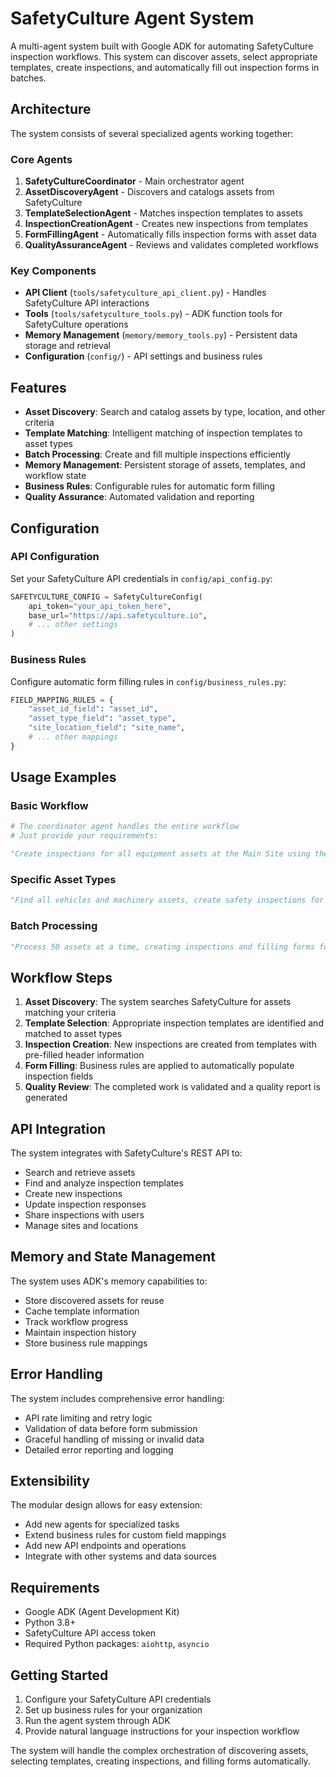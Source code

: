 # SafetyCulture Agent System

A multi-agent system built with Google ADK for automating SafetyCulture inspection workflows. This system can discover assets, select appropriate templates, create inspections, and automatically fill out inspection forms in batches.

## Architecture

The system consists of several specialized agents working together:

### Core Agents

1. **SafetyCultureCoordinator** - Main orchestrator agent
2. **AssetDiscoveryAgent** - Discovers and catalogs assets from SafetyCulture
3. **TemplateSelectionAgent** - Matches inspection templates to assets
4. **InspectionCreationAgent** - Creates new inspections from templates
5. **FormFillingAgent** - Automatically fills inspection forms with asset data
6. **QualityAssuranceAgent** - Reviews and validates completed workflows

### Key Components

- **API Client** (`tools/safetyculture_api_client.py`) - Handles SafetyCulture API interactions
- **Tools** (`tools/safetyculture_tools.py`) - ADK function tools for SafetyCulture operations
- **Memory Management** (`memory/memory_tools.py`) - Persistent data storage and retrieval
- **Configuration** (`config/`) - API settings and business rules

## Features

- **Asset Discovery**: Search and catalog assets by type, location, and other criteria
- **Template Matching**: Intelligent matching of inspection templates to asset types
- **Batch Processing**: Create and fill multiple inspections efficiently
- **Memory Management**: Persistent storage of assets, templates, and workflow state
- **Business Rules**: Configurable rules for automatic form filling
- **Quality Assurance**: Automated validation and reporting

## Configuration

### API Configuration

Set your SafetyCulture API credentials in `config/api_config.py`:

```python
SAFETYCULTURE_CONFIG = SafetyCultureConfig(
    api_token="your_api_token_here",
    base_url="https://api.safetyculture.io",
    # ... other settings
)
```

### Business Rules

Configure automatic form filling rules in `config/business_rules.py`:

```python
FIELD_MAPPING_RULES = {
    "asset_id_field": "asset_id",
    "asset_type_field": "asset_type",
    "site_location_field": "site_name",
    # ... other mappings
}
```

## Usage Examples

### Basic Workflow

```python
# The coordinator agent handles the entire workflow
# Just provide your requirements:

"Create inspections for all equipment assets at the Main Site using the Equipment Inspection template, and fill out the forms automatically."
```

### Specific Asset Types

```python
"Find all vehicles and machinery assets, create safety inspections for them, and populate the forms with asset information."
```

### Batch Processing

```python
"Process 50 assets at a time, creating inspections and filling forms for all assets that haven't been inspected in the last 30 days."
```

## Workflow Steps

1. **Asset Discovery**: The system searches SafetyCulture for assets matching your criteria
2. **Template Selection**: Appropriate inspection templates are identified and matched to asset types
3. **Inspection Creation**: New inspections are created from templates with pre-filled header information
4. **Form Filling**: Business rules are applied to automatically populate inspection fields
5. **Quality Review**: The completed work is validated and a quality report is generated

## API Integration

The system integrates with SafetyCulture's REST API to:

- Search and retrieve assets
- Find and analyze inspection templates
- Create new inspections
- Update inspection responses
- Share inspections with users
- Manage sites and locations

## Memory and State Management

The system uses ADK's memory capabilities to:

- Store discovered assets for reuse
- Cache template information
- Track workflow progress
- Maintain inspection history
- Store business rule mappings

## Error Handling

The system includes comprehensive error handling:

- API rate limiting and retry logic
- Validation of data before form submission
- Graceful handling of missing or invalid data
- Detailed error reporting and logging

## Extensibility

The modular design allows for easy extension:

- Add new agents for specialized tasks
- Extend business rules for custom field mappings
- Add new API endpoints and operations
- Integrate with other systems and data sources

## Requirements

- Google ADK (Agent Development Kit)
- Python 3.8+
- SafetyCulture API access token
- Required Python packages: `aiohttp`, `asyncio`

## Getting Started

1. Configure your SafetyCulture API credentials
2. Set up business rules for your organization
3. Run the agent system through ADK
4. Provide natural language instructions for your inspection workflow

The system will handle the complex orchestration of discovering assets, selecting templates, creating inspections, and filling forms automatically.

